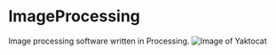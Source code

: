 # ImageProcessing
Image processing software written in Processing. 
![Image of Yaktocat](https://octodex.github.com/images/yaktocat.png)